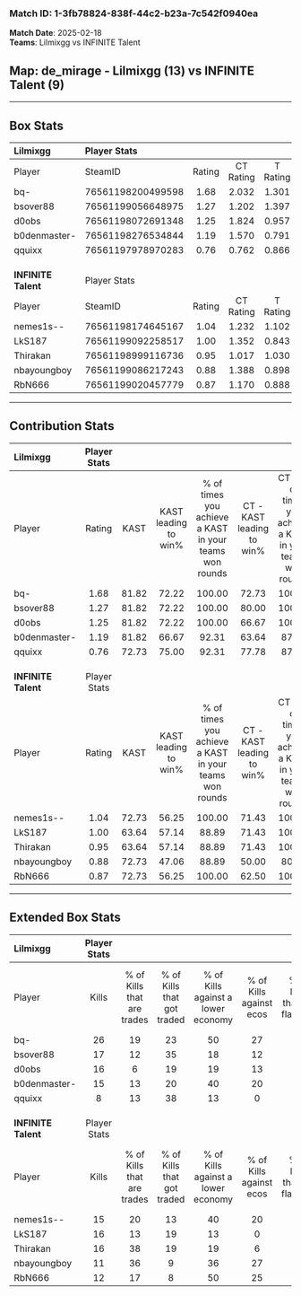 ### Match ID: 1-3fb78824-838f-44c2-b23a-7c542f0940ea  
**Match Date**: 2025-02-18  
**Teams**: Lilmixgg vs INFINITE Talent  

## **Map**: de_mirage - Lilmixgg (13) vs INFINITE Talent (9)  
---  

## Box Stats  

| **Lilmixgg**        | Player Stats      |        |           |          |       |       |       |         |        |      |     |
| :- | :- | :-: | :-: | :-: | :-: | :-: | :-: | :-: | :-: | :-: | :-: |
| Player              | SteamID           | Rating | CT Rating | T Rating | KAST  |  ADR  | Kills | Assists | Deaths | K/D  | HS% |
| bq-                 | 76561198200499598 |  1.68  |   2.032   |  1.301   | 81.82 | 103.7 |  26   |    6    |   15   | 1.73 | 50  |
| bsover88            | 76561199056648975 |  1.27  |   1.202   |  1.397   | 81.82 | 84.6  |  17   |    7    |   15   | 1.13 | 41  |
| d0obs               | 76561198072691348 |  1.25  |   1.824   |  0.957   | 81.82 | 94.5  |  16   |   10    |   16   | 1.00 | 75  |
| b0denmaster-        | 76561198276534844 |  1.19  |   1.570   |  0.791   | 81.82 | 61.3  |  15   |    3    |   11   | 1.36 | 20  |
| qquixx              | 76561197978970283 |  0.76  |   0.762   |  0.866   | 72.73 | 58.1  |   8   |    7    |   15   | 0.53 | 75  |
|                     |                   |        |           |          |       |       |       |         |        |      |     |
|                     |                   |        |           |          |       |       |       |         |        |      |     |
|                     |                   |        |           |          |       |       |       |         |        |      |     |
| **INFINITE Talent** | Player Stats      |        |           |          |       |       |       |         |        |      |     |
| Player              | SteamID           | Rating | CT Rating | T Rating | KAST  |  ADR  | Kills | Assists | Deaths | K/D  | HS% |
| nemes1s--           | 76561198174645167 |  1.04  |   1.232   |  1.102   | 72.73 | 83.5  |  15   |    6    |   18   | 0.83 | 46  |
| LkS187              | 76561199092258517 |  1.00  |   1.352   |  0.843   | 63.64 | 76.2  |  16   |    3    |   17   | 0.94 | 56  |
| Thirakan            | 76561198999116736 |  0.95  |   1.017   |  1.030   | 63.64 | 65.2  |  16   |    0    |   17   | 0.94 | 50  |
| nbayoungboy         | 76561199086217243 |  0.88  |   1.388   |  0.898   | 72.73 | 68.5  |  11   |    6    |   16   | 0.69 | 54  |
| RbN666              | 76561199020457779 |  0.87  |   1.170   |  0.888   | 72.73 | 55.0  |  12   |    4    |   16   | 0.75 | 58  |
---  

## Contribution Stats  

| **Lilmixgg**        | Player Stats |       |                      |                                                        |                           |                                                             |                          |                                                            |
| :- | :-: | :-: | :-: | :-: | :-: | :-: | :-: | :-: |
| Player              |    Rating    | KAST  | KAST leading to win% | % of times you achieve a KAST in your teams won rounds | CT - KAST leading to win% | CT - % of times you achieve a KAST in your teams won rounds | T - KAST leading to win% | T - % of times you achieve a KAST in your teams won rounds |
| bq-                 |     1.68     | 81.82 |        72.22         |                         100.00                         |           72.73           |                           100.00                            |          71.43           |                           100.00                           |
| bsover88            |     1.27     | 81.82 |        72.22         |                         100.00                         |           80.00           |                           100.00                            |          62.50           |                           100.00                           |
| d0obs               |     1.25     | 81.82 |        72.22         |                         100.00                         |           66.67           |                           100.00                            |          83.33           |                           100.00                           |
| b0denmaster-        |     1.19     | 81.82 |        66.67         |                         92.31                          |           63.64           |                            87.50                            |          71.43           |                           100.00                           |
| qquixx              |     0.76     | 72.73 |        75.00         |                         92.31                          |           77.78           |                            87.50                            |          71.43           |                           100.00                           |
|                     |              |       |                      |                                                        |                           |                                                             |                          |                                                            |
|                     |              |       |                      |                                                        |                           |                                                             |                          |                                                            |
|                     |              |       |                      |                                                        |                           |                                                             |                          |                                                            |
| **INFINITE Talent** | Player Stats |       |                      |                                                        |                           |                                                             |                          |                                                            |
| Player              |    Rating    | KAST  | KAST leading to win% | % of times you achieve a KAST in your teams won rounds | CT - KAST leading to win% | CT - % of times you achieve a KAST in your teams won rounds | T - KAST leading to win% | T - % of times you achieve a KAST in your teams won rounds |
| nemes1s--           |     1.04     | 72.73 |        56.25         |                         100.00                         |           71.43           |                           100.00                            |          44.44           |                           100.00                           |
| LkS187              |     1.00     | 63.64 |        57.14         |                         88.89                          |           71.43           |                           100.00                            |          42.86           |                           75.00                            |
| Thirakan            |     0.95     | 63.64 |        57.14         |                         88.89                          |           71.43           |                           100.00                            |          42.86           |                           75.00                            |
| nbayoungboy         |     0.88     | 72.73 |        47.06         |                         88.89                          |           50.00           |                            80.00                            |          44.44           |                           100.00                           |
| RbN666              |     0.87     | 72.73 |        56.25         |                         100.00                         |           62.50           |                           100.00                            |          50.00           |                           100.00                           |
---  

## Extended Box Stats  

| **Lilmixgg**        | Player Stats |                            |                            |                                    |                         |                              |                                 |        |                             |                                     |                          |                               |                            |
| :- | :-: | :-: | :-: | :-: | :-: | :-: | :-: | :-: | :-: | :-: | :-: | :-: | :-: |
| Player              |    Kills     | % of Kills that are trades | % of Kills that got traded | % of Kills against a lower economy | % of Kills against ecos | % of Kills that are flawless | % of Kills that are close duels | Deaths | % of Deaths that get traded | % of Deaths against a lower economy | % of Deaths against ecos | % of Deaths that are flawless | % of Deaths that are close |
| bq-                 |      26      |             19             |             23             |                 50                 |           27            |              69              |                0                |   15   |              7              |                 13                  |            0             |              47               |             7              |
| bsover88            |      17      |             12             |             35             |                 18                 |           12            |              71              |                0                |   15   |              7              |                 20                  |            0             |              67               |             20             |
| d0obs               |      16      |             6              |             19             |                 19                 |           13            |              88              |                0                |   16   |             25              |                 19                  |            0             |              50               |             13             |
| b0denmaster-        |      15      |             13             |             20             |                 40                 |           20            |              53              |                7                |   11   |              9              |                 27                  |            0             |              73               |             0              |
| qquixx              |      8       |             13             |             38             |                 13                 |            0            |              88              |                0                |   15   |             13              |                 20                  |            0             |              60               |             7              |
|                     |              |                            |                            |                                    |                         |                              |                                 |        |                             |                                     |                          |                               |                            |
|                     |              |                            |                            |                                    |                         |                              |                                 |        |                             |                                     |                          |                               |                            |
|                     |              |                            |                            |                                    |                         |                              |                                 |        |                             |                                     |                          |                               |                            |
| **INFINITE Talent** | Player Stats |                            |                            |                                    |                         |                              |                                 |        |                             |                                     |                          |                               |                            |
| Player              |    Kills     | % of Kills that are trades | % of Kills that got traded | % of Kills against a lower economy | % of Kills against ecos | % of Kills that are flawless | % of Kills that are close duels | Deaths | % of Deaths that get traded | % of Deaths against a lower economy | % of Deaths against ecos | % of Deaths that are flawless | % of Deaths that are close |
| nemes1s--           |      15      |             20             |             13             |                 40                 |           20            |              47              |               20                |   18   |             28              |                 17                  |            0             |              78               |             0              |
| LkS187              |      16      |             13             |             19             |                 13                 |            0            |              63              |                6                |   17   |             18              |                 24                  |            6             |              71               |             0              |
| Thirakan            |      16      |             38             |             19             |                 19                 |            6            |              63              |                0                |   17   |             18              |                 12                  |            0             |              76               |             0              |
| nbayoungboy         |      11      |             36             |             9              |                 36                 |           27            |              82              |                0                |   16   |             31              |                 19                  |            0             |              44               |             6              |
| RbN666              |      12      |             17             |             8              |                 50                 |           25            |              50              |               25                |   16   |             38              |                 25                  |            13            |              81               |             0              |
